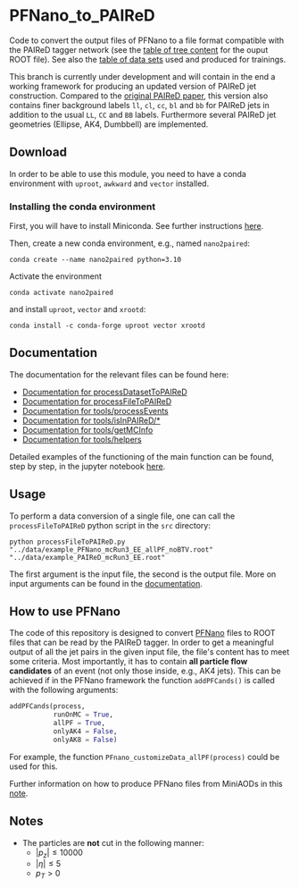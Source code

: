 # PFNano_to_PAIReD
 Code to convert the output files of PFNano to a file format compatible with the PAIReD tagger network (see the [table of tree content](notes/PAIReD_ROOT_file_content.md) for the ouput ROOT file). See also the [table of data sets](notes/dataset_table.md) used and produced for trainings.

 This branch is currently under development and will contain in the end a working framework for producing an updated version of PAIReD jet construction. Compared to the [original PAIReD paper](https://doi.org/10.48550/arXiv.2311.11011), this version also contains finer background labels `ll`, `cl`, `cc`, `bl` and `bb` for PAIReD jets in addition to the usual `LL`, `CC` and `BB` labels. Furthermore several PAIReD jet geometries (Ellipse, AK4, Dumbbell) are implemented.

## Download
 In order to be able to use this module, you need to have a conda environment with `uproot`, `awkward` and `vector` installed.

### Installing the conda environment
 First, you will have to install Miniconda. See further instructions [here](https://docs.conda.io/projects/conda/en/latest/user-guide/install/linux.html).

 Then, create a new conda environment, e.g., named `nano2paired`:
 ```
conda create --name nano2paired python=3.10
 ```
 Activate the environment
 ```
conda activate nano2paired
 ```
 and install `uproot`, `vector` and `xrootd`:
 ```
conda install -c conda-forge uproot vector xrootd
 ```


## Documentation
 The documentation for the relevant files can be found here:
 * [Documentation for processDatasetToPAIReD](doc/doc_processDataset.md)
 * [Documentation for processFileToPAIReD](doc/doc_main.md)
 * [Documentation for tools/processEvents](doc/doc_processEvents.md)
 * [Documentation for tools/isInPAIReD/*](doc/doc_isInPAIReD.md)
 * [Documentation for tools/getMCInfo](doc/doc_getMCInfo.md)
 * [Documentation for tools/helpers](doc/doc_helpers.md)

Detailed examples of the functioning of the main function can be found, step by step, in the jupyter notebook [here](src/notebooks/makeNtuplesPAIReDjointMC.ipynb).

## Usage
 To perform a data conversion of a single file, one can call the <code>processFileToPAIReD</code>  python script in the <code>src</code> directory:
 ```
 python processFileToPAIReD.py "../data/example_PFNano_mcRun3_EE_allPF_noBTV.root" "../data/example_PAIReD_mcRun3_EE.root"
 ```
The first argument is the input file, the second is the output file. More on input arguments can be found in the [documentation](doc/doc_main.md).

## How to use PFNano
 The code of this repository is designed to convert [PFNano](https://github.com/cms-jet/PFNano) files to ROOT files that can be read by the PAIReD tagger. In order to get a meaningful output of all the jet pairs in the given input file, the file's content has to meet some criteria. Most importantly, it has to contain **all particle flow candidates** of an event (not only those inside, e.g., AK4 jets). This can be achieved if in the PFNano framework the function `addPFCands()` is called with the following arguments:
 ```python
 addPFCands(process,
            runOnMC = True,
            allPF = True,
            onlyAK4 = False,
            onlyAK8 = False)
 ```
 For example, the function `PFnano_customizeData_allPF(process)` could be used for this.

 Further information on how to produce PFNano files from MiniAODs in this [note](notes/produce_PFNano_files.md).

## Notes
* The particles are **not** cut in the following manner:
   * $|p_z| \leq 10000$
   * $|\eta| \leq 5$
   * $p_T > 0$

